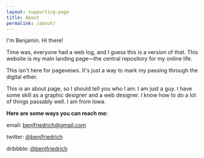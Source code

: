 ```yaml
---
layout: supporting-page
title: About
permalink: /about/
---
```

I'm Benjamin. Hi there!

Time was, everyone had a web log, and I guess this is a version of that. This website is my main landing page—the central repository for my online life.

This isn't here for pageveiws. It's just a way to mark my passing through the digital ether.

This is an about page, so I should tell you who I am: I am just a guy. I have some skill as a graphic designer and a web designer. I know how to do a lot of things passably well. I am from Iowa.

**Here are some ways you can reach me:**

email: [benjfriedrich@gmail.com](mailto:benjfriedrich@gmail.com)

twitter: [@benjfriedrich](https://twitter.com/benjfriedrich)

dribbble: [@benjfriedrich](https://dribbble.com/benjfriedrich)
